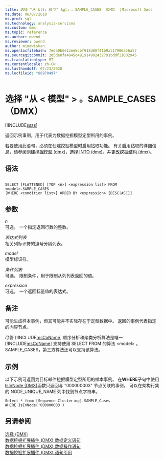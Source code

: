 ```yaml
---
title: 选择 "从 &lt; 模型" &gt; 。SAMPLE_CASES （DMX） |Microsoft Docs
ms.date: 06/07/2018
ms.prod: sql
ms.technology: analysis-services
ms.custom: dmx
ms.topic: reference
ms.author: owend
ms.reviewer: owend
author: minewiskan
ms.openlocfilehash: 7eda9b0e13ee5cbf918d80f41b9a517906a56a57
ms.sourcegitcommit: 205de8fa4845c491914902432791bddf11002945
ms.translationtype: MT
ms.contentlocale: zh-CN
ms.lasthandoff: 07/23/2020
ms.locfileid: "86970497"
---
```

# <a name="select-from-ltmodelgtsample_cases-dmx"></a>选择 "从 &lt; 模型" &gt; 。SAMPLE_CASES （DMX）
[!INCLUDE[ssas](../includes/applies-to-version/ssas.md)]

  返回示例事例，用于代表为数据挖掘模型定型所用的事例。  
  
 若要使用此语句，必须在创建挖掘模型时启用钻取功能。 有关启用钻取的详细信息，请参阅[创建挖掘模型 &#40;dmx&#41;](../dmx/create-mining-model-dmx.md)，[选择 INTO &#40;dmx&#41;](../dmx/select-into-dmx.md)，并[更改挖掘结构 &#40;dmx&#41;](../dmx/alter-mining-structure-dmx.md)。  
  
## <a name="syntax"></a>语法  
  
```  
  
SELECT [FLATTENED] [TOP <n>] <expression list> FROM <model>.SAMPLE_CASES  
[WHERE <condition list>] ORDER BY <expression> [DESC|ASC]]  
```  
  
## <a name="arguments"></a>参数  
 *n*  
 可选。 一个指定返回行数的整数。  
  
 *表达式列表*  
 相关列标识符的逗号分隔列表。  
  
 *model*  
 模型标识符。  
  
 *条件列表*  
 可选。 限制条件，用于限制从列列表返回的值。  
  
 *expression*  
 可选。 一个返回标量值的表达式。  
  
## <a name="remarks"></a>备注  
 可能生成样本事例，但其可能并不实际存在于定型数据中。 返回的事例代表指定的内容节点。  
  
 尽管 [!INCLUDE[msCoName](../includes/msconame-md.md)] 顺序分析和聚类分析算法是唯一 [!INCLUDE[msCoName](../includes/msconame-md.md)] 支持使用 SELECT FROM 的算法 \<model> 。SAMPLE_CASES，第三方算法还可以支持该算法。  
  
## <a name="examples"></a>示例  
 以下示例可返回为目标邮件挖掘模型定型所用的样本事例。 在**WHERE**子句中使用[IsInNode &#40;DMX&#41;](../dmx/isinnode-dmx.md)函数只返回与 "000000003" 节点关联的事例。 可以在架构行集的 NODE_UNIQUE_NAME 列中找到节点字符串。  
  
```  
Select * from [Sequence Clustering].SAMPLE_Cases  
WHERE IsInNode('000000003')  
```  
  
## <a name="see-also"></a>另请参阅  
 [选择 &#40;DMX&#41;](../dmx/select-dmx.md)   
 [数据挖掘扩展插件 &#40;DMX&#41; 数据定义语句](../dmx/dmx-statements-data-definition.md)   
 [数据挖掘扩展插件 &#40;DMX&#41; 数据操作语句](../dmx/dmx-statements-data-manipulation.md)   
 [数据挖掘扩展插件 (DMX) 语句引用](../dmx/data-mining-extensions-dmx-statements.md)  
  
  
